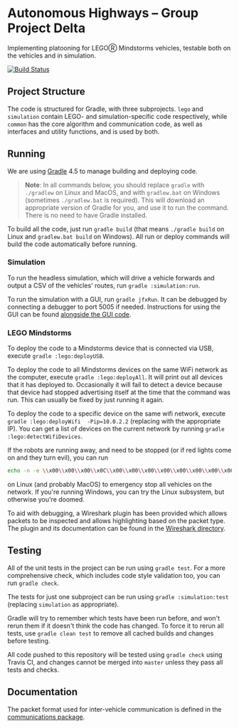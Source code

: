 # Autonomous Highways – Group Project Delta

Implementing platooning for LEGOⓇ Mindstorms vehicles, testable both on the vehicles and in simulation.

[![Build Status](https://travis-ci.com/jackwickham/group-project-delta.svg?token=DtrLKaeqQLW7MbyBRvfb&branch=master)](https://travis-ci.com/jackwickham/group-project-delta)

## Project Structure
The code is structured for Gradle, with three subprojects. `lego` and `simulation` contain LEGO- and simulation-specific code respectively, while `common` has the core algorithm and communication code, as well as interfaces and utility functions, and is used by both.

## Running
We are using [Gradle](https://gradle.org/) 4.5 to manage building and deploying code.

> **Note**: In all commands below, you should replace `gradle` with `./gradlew` on Linux and MacOS, and with `gradlew.bat` on Windows (sometimes `./gradlew.bat` is required). This will download an appropriate version of Gradle for you, and use it to run the command. There is no need to have Gradle installed.

To build all the code, just run `gradle build` (that means `./gradle build` on Linux and `gradlew.bat build` on Windows). All run or deploy commands will build the code automatically before running.

### Simulation
To run the headless simulation, which will drive a vehicle forwards and output a CSV of the vehicles' routes, run `gradle :simulation:run`.

To run the simulation with a GUI, run `gradle jfxRun`. It can be debugged by connecting a debugger to port 5005 if needed. Instructions for using the GUI can be found [alongside the GUI code](simulation/src/main/java/uk/ac/cam/cl/group_project/delta/simulation/gui/README.md).

### LEGO Mindstorms
To deploy the code to a Mindstorms device that is connected via USB, execute `gradle :lego:deployUSB`.

To deploy the code to all Mindstorms devices on the same WiFi network as the computer, execute `gradle :lego:deployAll`. It will print out all devices that it has deployed to. Occasionally it will fail to detect a device because that device had stopped advertising itself at the time that the command was run. This can usually be fixed by just running it again.

To deploy the code to a specific device on the same wifi network, execute `gradle :lego:deployWifi  -Pip=10.0.2.2` (replacing with the appropriate IP). You can get a list of devices on the current network by running `gradle :lego:detectWifiDevices`.

If the robots are running away, and need to be stopped (or if red lights come on and they turn evil), you can run
```bash
echo -n -e \\x00\\x00\\x00\\x0C\\x00\\x00\\x00\\x00\\x00\\x00\\x00\\x00 | nc -4u -w1 10.0.2.255 5187
```
on Linux (and probably MacOS) to emergency stop all vehicles on the network. If you're running Windows, you can try the Linux subsystem, but otherwise you're doomed.

To aid with debugging, a Wireshark plugin has been provided which allows packets to be inspected and allows highlighting based on the packet type. The plugin and its documentation can be found in the [Wireshark directory](wireshark).

## Testing
All of the unit tests in the project can be run using `gradle test`. For a more comprehensive check, which includes code style validation too, you can run `gradle check`.

The tests for just one subproject can be run using `gradle :simulation:test` (replacing `simulation` as appropriate).

Gradle will try to remember which tests have been run before, and won't rerun them if it doesn't think the code has changed. To force it to rerun all tests, use `gradle clean test` to remove all cached builds and changes before testing.

All code pushed to this repository will be tested using `gradle check` using Travis CI, and changes cannot be merged into `master` unless they pass all tests and checks.

## Documentation
The packet format used for inter-vehicle communication is defined in the [communications package](common/src/main/java/uk/ac/cam/cl/group_project/delta/algorithm/communications/README.md).
